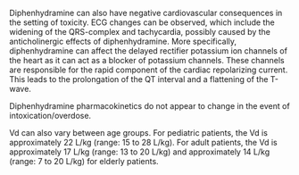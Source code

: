 Diphenhydramine can also have negative cardiovascular consequences in the setting of toxicity. ECG changes can be observed, which include the widening of the QRS-complex and tachycardia, possibly caused by the anticholinergic effects of diphenhydramine. More specifically, diphenhydramine can affect the delayed rectifier potassium ion channels of the heart as it can act as a blocker of potassium channels. These channels are responsible for the rapid component of the cardiac repolarizing current. This leads to the prolongation of the QT interval and a flattening of the T-wave.

Diphenhydramine pharmacokinetics do not appear to change in the event of intoxication/overdose.

Vd can also vary between age groups. For pediatric patients, the Vd is approximately 22 L/kg (range: 15 to 28 L/kg). For adult patients, the Vd is approximately 17 L/kg (range: 13 to 20 L/kg) and approximately 14 L/kg (range: 7 to 20 L/kg) for elderly patients.